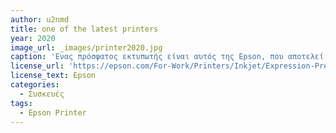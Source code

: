 ```yaml
---
author: u2nmd
title: one of the latest printers
year: 2020
image_url: _images/printer2020.jpg 
caption: 'Ενας πρόσφατος εκτυπωτής είναι αυτός της Epson, που αποτελεί έναν από τους πιο δυνατούς στην αγορά.'
license_url: 'https://epson.com/For-Work/Printers/Inkjet/Expression-Premium-ET-7750-EcoTank-Wide-format-All-in-One-Supertank-Printer/p/C11CG16201'
license_text: Epson
categories:
  - Συσκευές
tags:
  - Epson Printer
---
```

